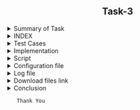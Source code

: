 
<h2 align="center">Task-3</h2>

<details>
  <summary> Summary of Task </summary>
  <ul>
    <br>
    <li> Write a script in Shell.</li>
    <li> This script has been used to download 2 google sheets. </li>
    <li> Both of those Google sheets will have the formate csv file. </li>
    <li> Only the name, Average and Sum columns and their values should be printed. </li>
  </ul>
</details>

<details>
<summary> INDEX </summary>
  <ul>
    <br>
    <li> Test cases</li>
    <li> Implementation </li>
    <li> Script </li>
    <li> Configuration File </li>
    <li> Log file </li>
    <li> download files link  </li>
    <li> Conclusion </li>
  </ul>
  </details>

<details>
  <summary> Test Cases </summary>
  
|S.NO|Test Cases|Test Case Description|Expected Result|Test Status|Output|
|:----:|:-----:|:-----:|:-----:|:-----:|:----:|
|1|**Published Url** |First of all, i used publish to the web option to publish a spreadsheet link and select the .csv format |Url should be published|**PASS** |![variables] ()|
|2|**The path of commands  is declared in Variable** |I declared the path of commands in variables in the configuration file which i used in my script file. |Path of command should be declare in the variable |**PASS**|
|3|**Google spread sheet downloaded in CSV format** |I used wget with -q option with url of the google spread sheet to download in csv format -q option is used for silently downloaded <br/> I used this $WGET $WGETOPT1 $MYURL01 and $MYURL02 the value of these variable extracting from the configuration file |Google spreadsheet in csv format should be downloaded |**PASS**
|4|**Rename downloaded file**|I rename the file   by using mv command  <br/> I used this $MV $OLDFILENAME1 $NEWFILENAME1  the value of these variable extracted from the configuration file |Files should be renamed|**PASS**
|5 |**Rename downloaded file** |I rename the file by using mv command  <br/> I used this $MV $OLDFILENAME2 $NEWFILENAME2 the value of these variable extracted from the configuration file |Files should be renamed|**PASS** 
|6 |**DISPLAY THE OUTPUT using configuration file** | I used the source of configuration file in the script and run the script  <br/> I used  this to extract the required column (awk -F "," '{print "Name :",$name1, "\n", "Sum :",$average1* m "\n", "Average :",$average1, "\n"}') |Script should be run and display the output |**PASS** |
|7 |**Adding the column at the top of the spreadsheet** |When i add add a column from the top to my google spreadsheet,it shows in the csv file |**PASS** | |
|8 |**On updating a value below in the spreadsheet** |When i add a value from below in the spreadsheet,it shows in my output. |Output should be updated |**PASS** | |
|9 |**log file** |when script run all logs genrate in log file |log should be genrated successfully in log file |**pass** 

  
  </details>
  
  <details>
  <summary> Implementation </summary>
  
In this script, first of all I used publish to the web option to copy the link to the spreadsheet. into the csv format
After that  downloaded the link of the spreadsheet using the wget command and rename the download file with the mv command.
Then I got the required output from awk command.
  
  </details>
  
  <details>
  <summary> Script </summary>
  !/bin/bash
#Here the exact column Intern Name is found.
#Here $CAT is used to show the contents of a file.
#GREP is used to find the row with a specific name.
#-i is used to find letters whether the letter is in upercase or in lowercase.
#Here tr command is used to translate and delete characters.
#Here wc -c command is used to count commas.
#Here wget command is used to download spreadsheet 1 with the help of url
#Here mv command is used to rename the file
#Here the exact column Average is found.
#Here $CAT is used to show the contents of a file.
#GREP is used to find the row with a specific name.
#-i is used to find letters whether the letter is in upercase or in lowercase.
#Here tr command is used to translate and delete characters.
#Here wc -c command is used to count commas.
#c1 is used to get the exact column no.
#e1 is used to add 1 to the total number of commas.
#Here $ cat is used to show the contents of a file.
#$TAIL -n + 4 is used to not show the beginning 4 line of the file.
#$AWK is used to extract the required column and print the Name Sum and Average.

name=shweta
source /home/shweta/task3/script3.conf

if [ $URL111 = $name ]

then

$ECHO "This error for sheet 1"

else

echo "==================My first sheet output===================" 
#$ECHO "==================My first sheet output===================" > $log

        $WGET $WGETOPT1 $URL111

#$ECHO "$(date) $pwd [wget command] download sheet1 csv file using wget command $WGET $OPTION1 $URL111" >> "$log"

$MV $OLDFILENAME1 $NEWFILENAME1

#$ECHO "$(date) $pwd [mv command] download sheet1 csv file using mv command $MV $OLDFILENAME1 $NEWFILENAME1" >> "$log"

#The below command shows the total number of commas.
#a1=$($CAT $NEWFILENAME1 | $GREP -i  NAME | $AWK -F "Intern Name" '{print $1}' | $TR -cd , | $WC -c)
a1=$($CAT $NEWFILENAME1 | $GREP $GREPOPT1 $COLUMNFORNAME | $AWK $AWKOPT1 "$COLUMNFORINTERNNAME" '{print $1}' | $TR $TROPT1 , | $WC $WCOPT1)
#$ECHO "$(date) $pwd [count comma for intername] download sheet1 csv file using this command $a1" >> "$log"


b1=1
#$ECHO "$(date) $pwd [add 1 for intername] download sheet1 csv file using this command $b1" >> "$log"

c1=$((a1+b1))

#$ECHO "$(date) $pwd [total commas for intername] download sheet1 csv file using this command $c1" >> "$log"


#$ECHO "commas after adding 1 in intern name $c1"
#The below command shows the total number of commas.
#d1=$($CAT $NEWFILENAME1 | $GREP -i  average | $AWK -F "Average" '{print $1}'|$TR -cd , | $WC -c)
d1=$($CAT $NEWFILENAME1 | $GREP $GREPOPT1 $COLUMNFORAVERAGE | $AWK $AWKOPT1 "$COLUMNFORAVERAGE" '{print $1}' | $TR $TROPT1 , | $WC $WCOPT1)
#$ECHO "$(date) $pwd [count comma for Average] download sheet1 csv file using this command $a1" >> "$log"

e1=1
#$ECHO "$(date) $pwd [add 1 for Average] download sheet1 csv file using this command $b1" >> "$log"

     f1=$((d1+e1))
#$ECHO "$(date) $pwd [total commas for Average ] download sheet1 csv file using this command $c1" >> "$log"
#============================================================================================================================
# sum  is used to store the value of total no of commas in row of specific name

sum=`$CAT $NEWFILENAME1 |$GREP $GREPOPT1 $COLUMNFORPUNCTUALITY | $TR $TROPT1 , | $WC $WCOPT1`
#$ECHO "$(date) $PWD [value of total no of commas in a row] $sum" >> "$LOG" #storing logs in the specified file
# total is used to store the value of total commas minus 2 commas
minus=2
TOTAL=`expr $sum - $minus`
$ECHO "multiply value $TOTAL"


#$ECHO "commas after adding 1 in average $f1"
#=======================================================================================================================================#

#cat result99.csv | tail -n+4 | awk -F "," '{print "Name : ",$name1, "\n", "SUM : ",$average1*8 "\n", "Avg : ",$average1, "\n"}' name1=$c1 average1=$f1 x=$valxue1
$CAT $NEWFILENAME1 | tail -n+4 | awk -F "," '{print "Name : ",$name1, "\n", "SUM : ",$average1*x "\n", "Avg : ",$average1, "\n"}' name1=$c1 average1=$f1 x=$TOTAL

#$ECHO "$(date) $pwd"[output for sheet 1] successfully print sheet1 the required output >> "$log"


fi
###############################################################################################

if [ $URL222 = $name ]

then

$ECHO "This error for sheet 2"

else
     echo "==================My Second sheet output===================" 
#$ECHO "==================My Second sheet output===================" > $log

$WGET $WGETOPT1 $URL222

#$ECHO "$(date) $pwd [wget command] download sheet1 csv file using wget command $WGET $OPTION1 $URL111" >> "$log"

$MV $OLDFILENAME2 $NEWFILENAME2

#$ECHO "$(date) $pwd [mv command] download sheet1 csv file using mv command $MV $OLDFILENAME1 $NEWFILENAME1" >> "$log"


#a1=$($CAT $NEWFILENAME2 | $GREP -i  NAME | $AWK -F "Intern Name" '{print $1}' | $TR -cd , | $WC -c)
a11=$($CAT $NEWFILENAME2 | $GREP $GREPOPT1 $COLUMNFORNAME | $AWK $AWKOPT1 "$COLUMNFORINTERNNAME" '{print $1}' | $TR $TROPT1 , | $WC $WCOPT1)
#$ECHO "$(date) $pwd [count comma for intername] download sheet1 csv file using this command $a1" >> "$log"


b11=1
#$ECHO "$(date) $pwd [add 1 for intername] download sheet1 csv file using this command $b1" >> "$log"

c11=$((a11+b11))

#$ECHO "$(date) $pwd [total commas for intername] download sheet1 csv file using this command $c1" >> "$log"


#$ECHO "commas after adding 1 in intern name $c1"

#d1=$($CAT $NEWFILENAME1 | $GREP -i  average | $AWK -F "Average" '{print $1}'|$TR -cd , | $WC -c)
d11=$($CAT $NEWFILENAME2 | $GREP $GREPOPT1 $COLUMNFORAVERAGE | $AWK $AWKOPT1 "$COLUMNFORAVERAGE" '{print $1}' | $TR $TROPT1 , | $WC $WCOPT1)
#$ECHO "$(date) $pwd [count comma for Average] download sheet1 csv file using this command $a1" >> "$log"

e11=1
#$ECHO "$(date) $pwd [add 1 for Average] download sheet1 csv file using this command $b1" >> "$log"
f11=$((d11+e11))
#$ECHO "$(date) $pwd [total commas for Average ] download sheet1 csv file using this command $c1" >> "$log"



#$ECHO "commas after adding 1 in average $f1"

#======================================================================================================================================#
# sum  is used to store the value of total no of commas in row of specific name

sum=`$CAT $NEWFILENAME2 |$GREP $GREPOPT1 $COLUMNFORPUNCTUALITY | $TR $TROPT1 , | $WC $WCOPT1`
#$ECHO "$(date) $PWD [value of total no of commas in a row] $sum" >> "$LOG" #storing logs in the specified file
# total is used to store the value of total commas minus 2 commas
minus=2
TOTAL1=`expr $sum - $minus`
$ECHO "multiply value $TOTAL1"

#=======================================================================================================================================#

#cat result99.csv | tail -n+4 | awk -F "," '{print "Name : ",$name1, "\n", "SUM : ",$average1*8 "\n", "Avg : ",$average1, "\n"}' name1=$c1 average1=$f1 x=$valxue1
$CAT $NEWFILENAME2 | tail -n+4 | awk -F "," '{print "Name : ",$name1, "\n", "SUM : ",$average1*y "\n", "Avg : ",$average1, "\n"}' name1=$c11 average1=$f11 y=$TOTAL1

#$ECHO "$(date) $pwd"[output for sheet 1] successfully print sheet1 the required output >> "$log"


fi
                                                                                                                                                                                                                                    
  </details>
  
 <details>
  <summary> Configuration file </summary>
  configuration file 

MV=/usr/bin/mv
CP=/usr/bin/cat
WGET=/usr/bin/wget
CAT=/usr/bin/cat
AWK=/usr/bin/awk
TAIL=/usr/bin/tail
TR=/usr/bin/tr
WC=/usr/bin/wc
GREP=/usr/bin/grep
ECHO=/usr/bin/echo

#wget command is a Linux command line utility that helps us to download the files from the web.
#echo command in linux is used to display line of text/stringon terminal.
#mv command renames a file or folder and moves a group of files to a different directory
#cat command allows us to create single or multiple files, view contain of file, concatenate files and redirect output in terminal or files.
#awk command searches files for text containing a pattern. When a line or text matches, awk performs a specific action on that line/text.
#tail commandprint the last N number of data of the given input.
#tr is a command for translating or deleting characters.
#The grep command in unix or linux system is used to print the lines that match a given pattern.
#wc Command in Linux Count Number of Lines, Words, and Character.
#pwd command prints the path of the working directory
#cp command is used to copy files or group of files or directory.
#date command is used to display the system date and time.
#wget command option
#The download output is not visible so -q is used
#tr command option
#-cd option used for delete the character.
#wc command option
#-c is used ko count the character
#grep command option
#-i option used for displays both uppercase and lowercase results.
#awk command option
#-F used for the input field separator.
                                                                                                                            1,1           
URL111=https://docs.google.com/spreadsheets/d/e/2PACX-1vQjSvAMnKpqXy4p1ZCwoBl3OT4YAC3V8p-YKnciBTuPg-GDlVTJkCRNxYQqG_V99d7r6qTYL8OVrW2E/pub?output=csv

#URL222=https://docs.google.com/spreadsheets/d/e/2PACX-1vRpppfbIt8hE4xJYHJrvUFtDN22PotSOgvmKjYluc5sm97RBw6cOmuWSxpaiiiWp1pGthVTJqQ_egkE/pub?output=csv
URL222=https://docs.google.com/spreadsheets/d/e/2PACX-1vRpppfbIt8hE4xJYHJrvUFtDN22PotSOgvmKjYluc5sm97RBw6cOmuWSxpaiiiWp1pGthVTJqQ_egkE/pub?output=csv

WGETOPT1=-q
GREPOPT1=-i
AWKOPT1=-F
TROPT1=-cd
WCOPT1=-c
OLDFILENAME1=/home/shweta/task3/"pub?output=csv"
NEWFILENAME1=/home/shweta/task3/sheet1.csv

OLDFILENAME2=/home/shweta/task3/"pub?output=csv"
NEWFILENAME2=/home/shweta/task3/sheet2.csv

COLUMNFORNAME=name
COLUMNFORINTERNNAME=Intern
COLUMNFORAVERAGE=Average
COLUMNFORPUNCTUALITY=punctuality
  </details>
<details>
  <summary> Log file </summary>
  </details>
  <details>
  <summary> Download files link </summary>
  </details>
  <details>
   <summary> Conclusion</summary>
  </details>
  
  ```
     Thank You
```
